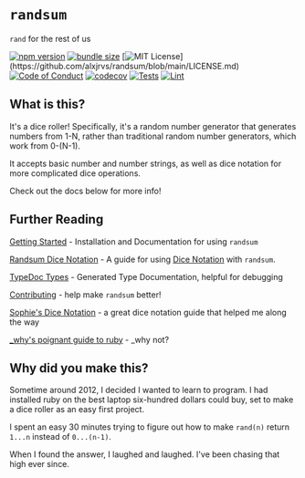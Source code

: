 # `randsum`

`rand` for the rest of us

[![npm version](https://img.shields.io/npm/v/randsum)](https://img.shields.io/npm/v/randsum)
[![bundle size](https://img.shields.io/bundlephobia/min/randsum)](https://img.shields.io/bundlephobia/min/randsum)
[![MIT License](https://img.shields.io/apm/l/atomic-design-ui.svg?)](https://github.com/alxjrvs/randsum/blob/main/LICENSE.md)
[![Code of Conduct](https://img.shields.io/badge/code%20of-conduct-ff69b4.svg?style=flat)](https://github.com/alxjrvs/randsum/blob/main/CODE_OF_CONDUCT.md)
[![codecov](https://codecov.io/gh/alxjrvs/randsum/branch/main/graph/badge.svg?token=uww6E0o1ob)](https://codecov.io/gh/alxjrvs/randsum)
[![Tests](https://github.com/alxjrvs/randsum/actions/workflows/tests.yml/badge.svg)](https://github.com/alxjrvs/randsum/actions/workflows/tests.yml)
[![Lint](https://github.com/alxjrvs/randsum/actions/workflows/lint.yml/badge.svg)](https://github.com/alxjrvs/randsum/actions/workflows/lint.yml)
## What is this?

It's a dice roller! Specifically, it's a random number generator that generates numbers from 1-N, rather than traditional random number generators, which work from 0-(N-1).

It accepts basic number and number strings, as well as dice notation for more complicated dice operations.

Check out the docs below for more info!

## Further Reading

[Getting Started](https://github.com/alxjrvs/randsum/blob/main/GETTING_STARTED.md) - Installation and Documentation for using `randsum`

[Randsum Dice Notation](https://github.com/alxjrvs/randsum/blob/main/RANDSUM_DICE_NOTATION.md) - A guide for using [Dice Notation](https://en.wikipedia.org/wiki/Dice_notation) with `randsum`.

[TypeDoc Types](https://alxjrvs.github.io/randsum) - Generated Type Documentation, helpful for debugging

[Contributing](https://github.com/alxjrvs/randsum/blob/main/CONTRIBUTING.md) - help make `randsum` better!

[Sophie's Dice Notation](https://sophiehoulden.com/dice/documentation/notation.html) - a great dice notation guide that helped me along the way

[\_why's poignant guide to ruby](https://poignant.guide/) - \_why not?

## Why did you make this?

Sometime around 2012, I decided I wanted to learn to program. I had installed ruby on the best laptop six-hundred dollars could buy, set to make a dice roller as an easy first project.

I spent an easy 30 minutes trying to figure out how to make `rand(n)` return `1...n` instead of `0...(n-1)`.

When I found the answer, I laughed and laughed. I've been chasing that high ever since.
